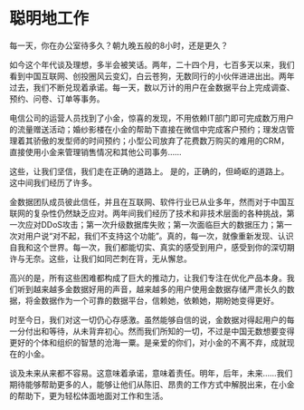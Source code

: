 # 聪明地工作

每一天，你在办公室待多久？朝九晚五般的8小时，还是更久？

如今这个年代谈及理想，多半会被笑话。两年，二十四个月，七百多天以来，我们看到中国互联网、创投圈风云变幻，白云苍狗，无数同行的小伙伴进进出出。两年过去，我们不断兑现着承诺。每一天，数以万计的用户在金数据平台上完成调查、预约、问卷、订单等事务。

电信公司的运营人员找到了小金，惊喜的发现，不用依赖IT部门即可完成数万用户的流量赠送活动；婚纱影楼在小金的帮助下直接在微信中完成客户预约；理发店管理着其骄傲的发型师的时间预约；小型公司放弃了花费数万购买的难用的CRM，直接使用小金来管理销售情况和其他公司事务……

这些，让我们坚信，我们走在正确的道路上。
是的，正确的，但崎岖的道路上。这中间我们经历了许多。

金数据团队成员彼此信任，并且在互联网、软件行业已从业多年，然而对于中国互联网的复杂性仍然缺乏应对。两年间我们经历了技术和非技术层面的各种挑战，第一次应对DDoS攻击；第一次升级数据库失败；第一次面临巨大的数据压力；第一次对用户说“对不起，我们不支持这个功能”。真的，每一次，就像重新发现、认识自我和这个世界。每一次，我们都能切实、真实的感受到用户，感受到你的深切期许与无奈。这些，让我们如同芒刺在背，无从懈怠。

高兴的是，所有这些困难都构成了巨大的推动力，让我们专注在优化产品本身。我们听到越来越多金数据好用的声音，越来越多的用户使用金数据存储严肃长久的数据，将金数据作为一个可靠的数据平台，信赖她，依赖她，期盼她变得更好。

时至今日，我们对这一切仍心存感激。虽然能够自信的说，金数据对得起用户的每一分付出和等待，从未背弃初心。然而我们所知的一切，不过是中国无数想要变得更好的个体和组织的智慧的沧海一粟。是亲爱的你们，对小金的不离不弃，成就现在的小金。

谈及未来从来都不容易。这意味着承诺，意味着责任。明年，后年，未来……我们期待能够帮助更多的人，能够让他们从陈旧、昂贵的工作方式中解脱出来，在小金的帮助下，更为轻松体面地面对工作和生活。
